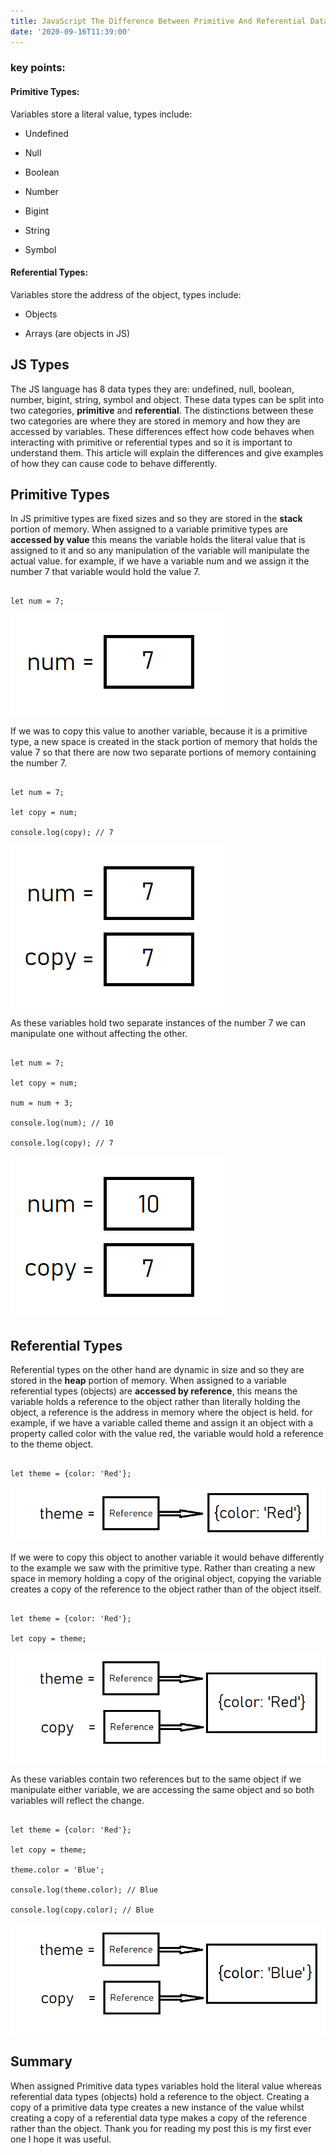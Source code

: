 ```yaml
---
title: JavaScript The Difference Between Primitive And Referential Data Types
date: '2020-09-16T11:39:00'
---
```


### key points: 

#### Primitive Types: 

Variables store a literal value, types include: 

- Undefined 

- Null 

- Boolean 

- Number 

- Bigint 

- String 

- Symbol 

 
 

#### Referential Types: 

Variables store the address of the object, types include: 

- Objects 

- Arrays (are objects in JS) 

 
 

## JS Types 

The JS language has 8 data types they are: undefined, null, boolean, number, bigint, string, symbol and object. These data types can be split into two categories, **primitive** and **referential**. The distinctions between these two categories are where they are stored in memory and how they are accessed by variables. These differences effect how code behaves when interacting with primitive or referential types and so it is important to understand them. This article will explain the differences and give examples of how they can cause code to behave differently. 

 
 

## Primitive Types 

In JS primitive types are fixed sizes and so they are stored in the **stack** portion of memory. When assigned to a variable primitive types are **accessed by value** this means the variable holds the literal value that is assigned to it and so any manipulation of the variable will manipulate the actual value. for example, if we have a variable num and we assign it the number 7 that variable would hold the value 7. 

``` 

let num = 7; 

``` 

![Primitive assignment example](./primitive-example.png) 

 
 

If we was to copy this value to another variable, because it is a primitive type, a new space is created in the stack portion of memory that holds the value 7 so that there are now two separate portions of memory containing the number 7. 

``` 

let num = 7; 

let copy = num; 

console.log(copy); // 7 

``` 

![Primitive copy example](./primitive-example2.png) 

As these variables hold two separate instances of the number 7 we can manipulate one without affecting the other. 

``` 

let num = 7; 

let copy = num; 

num = num + 3; 

console.log(num); // 10 

console.log(copy); // 7 

``` 

![Primitive manipulation example](./primitive-example3.png) 

 
 

## Referential Types 

Referential types on the other hand are dynamic in size and so they are stored in the **heap** portion of memory. When assigned to a variable referential types (objects) are **accessed by reference**, this means the variable holds a reference to the object rather than literally holding the object, a reference is the address in memory where the object is held. for example, if we have a variable called theme and assign it an object with a property called color with the value red, the variable would hold a reference to the theme object. 

``` 

let theme = {color: 'Red'}; 

``` 

![Referential assignment example](./referential-example.png) 

If we were to copy this object to another variable it would behave differently to the example we saw with the primitive type. Rather than creating a new space in memory holding a copy of the original object, copying the variable creates a copy of the reference to the object rather than of the object itself. 

``` 

let theme = {color: 'Red'}; 

let copy = theme; 

``` 

![Referential copy example](./referential-example2.png) 

As these variables contain two references but to the same object if we manipulate either variable, we are accessing the same object and so both variables will reflect the change. 

``` 

let theme = {color: 'Red'}; 

let copy = theme; 

theme.color = 'Blue'; 

console.log(theme.color); // Blue 

console.log(copy.color); // Blue 

``` 

![Referential manipulation example](./referential-example3.png) 

## Summary
When assigned Primitive data types variables hold the literal value whereas referential data types (objects) hold a reference to the object. Creating a copy of a primitive data type creates a new instance of the value whilst creating a copy of a referential data type makes a copy of the reference rather than the object. Thank you for reading my post this is my first ever one I hope it was useful.